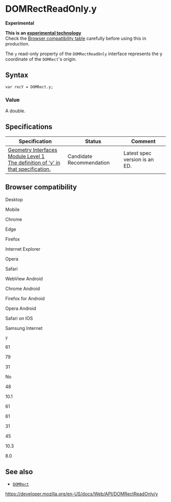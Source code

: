 # DOMRectReadOnly.y

**Experimental**

**This is an [experimental technology](https://developer.mozilla.org/en-US/docs/MDN/Guidelines/Conventions_definitions#experimental)**  
Check the [Browser compatibility table](#browser_compatibility) carefully before using this in production.

The `y` read-only property of the `DOMRectReadOnly` interface represents the y coordinate of the `DOMRect`'s origin.

## Syntax

    var recY = DOMRect.y;

### Value

A double.

## Specifications

<table><thead><tr class="header"><th>Specification</th><th>Status</th><th>Comment</th></tr></thead><tbody><tr class="odd"><td><a href="https://drafts.fxtf.org/geometry/#dom-domrectreadonly-y">Geometry Interfaces Module Level 1<br />
<span class="small">The definition of 'y' in that specification.</span></a></td><td><span class="spec-cr">Candidate Recommendation</span></td><td>Latest spec version is an ED.</td></tr></tbody></table>

## Browser compatibility

Desktop

Mobile

Chrome

Edge

Firefox

Internet Explorer

Opera

Safari

WebView Android

Chrome Android

Firefox for Android

Opera Android

Safari on IOS

Samsung Internet

`y`

61

79

31

No

48

10.1

61

61

31

45

10.3

8.0

## See also

- [`DOMRect`](../domrect)

<a href="https://developer.mozilla.org/en-US/docs/Web/API/DOMRectReadOnly/y" class="_attribution-link">https://developer.mozilla.org/en-US/docs/Web/API/DOMRectReadOnly/y</a>
